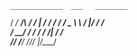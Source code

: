 
    _____________  ___   ________
   / ____/ ___/\ \/ / | / / ____/
  / /_   \__ \  \  /  |/ / /     
 / __/  ___/ /  / / /|  / /___   
/_/    /____/  /_/_/ |_/\____/   
                                 
